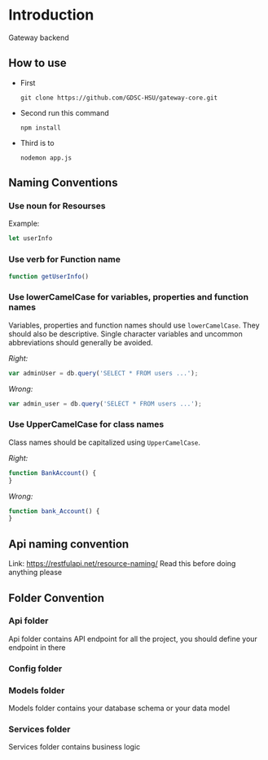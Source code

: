 # Introduction
Gateway backend
## How to use
- First

    ```git clone https://github.com/GDSC-HSU/gateway-core.git```

- Second run this command 

    ``` npm install ```
- Third is to 

    ``` nodemon app.js ```
## Naming Conventions
### Use noun for Resourses
Example:
```js
let userInfo
```
### Use verb for Function name

```js
function getUserInfo()
```
### Use lowerCamelCase for variables, properties and function names

Variables, properties and function names should use `lowerCamelCase`.  They
should also be descriptive. Single character variables and uncommon
abbreviations should generally be avoided.

*Right:*

```js
var adminUser = db.query('SELECT * FROM users ...');
```

*Wrong:*

```js
var admin_user = db.query('SELECT * FROM users ...');
```

### Use UpperCamelCase for class names

Class names should be capitalized using `UpperCamelCase`.

*Right:*

```js
function BankAccount() {
}
```

*Wrong:*

```js
function bank_Account() {
}
```

## Api naming convention
Link: https://restfulapi.net/resource-naming/
Read this before doing anything please
## Folder Convention

### Api folder 
Api folder contains API endpoint for all the project, you should define your endpoint in there

### Config folder 

### Models folder
Models folder contains your database schema or your data model 
### Services folder
Services folder contains business logic

